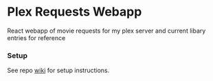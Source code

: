 # Plex Requests Webapp
React webapp of movie requests for my plex server and current libary entries for reference

### Setup
See repo [wiki](https://github.com/opanitch/plex-requests/wiki) for setup instructions.

